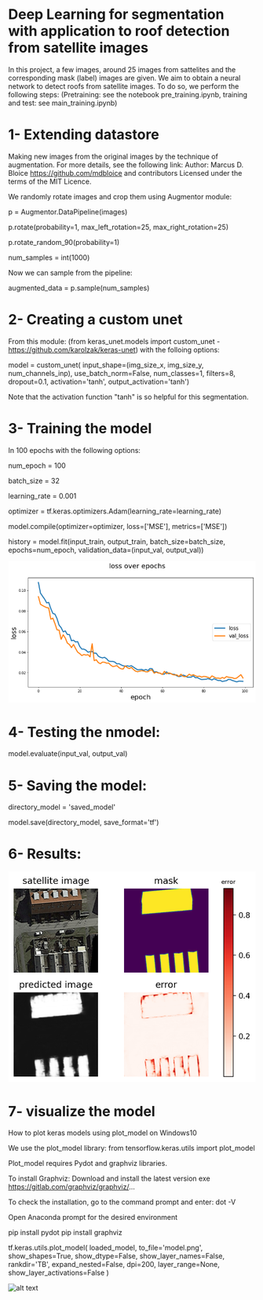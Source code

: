 # Deep Learning for segmentation with application to roof detection from satellite images

In this project, a few images, around 25 images from sattelites and the corresponding mask (label) images are given. We aim to obtain a neural network to detect roofs from satellite images. To do so, we perform the following steps: (Pretraining: see the notebook pre_training.ipynb, training and test: see main_training.ipynb)

# 1- Extending datastore

Making new images from the original images by the technique of augmentation. For more details, see the following link:
Author: Marcus D. Bloice <https://github.com/mdbloice> and contributors
Licensed under the terms of the MIT Licence.

We randomly rotate images and crop them using Augmentor module:

p = Augmentor.DataPipeline(images)

p.rotate(probability=1, max_left_rotation=25, max_right_rotation=25)

p.rotate_random_90(probability=1)

num_samples = int(1000)

Now we can sample from the pipeline:

augmented_data = p.sample(num_samples)

# 2- Creating a custom unet 

From this module: (from keras_unet.models import custom_unet - https://github.com/karolzak/keras-unet) with the folloing options:

model = custom_unet(
    input_shape=(img_size_x, img_size_y, num_channels_inp),
    use_batch_norm=False,
    num_classes=1,
    filters=8,
    dropout=0.1,
    activation='tanh',
    output_activation='tanh')

Note that the activation function "tanh" is so helpful for this segmentation.  

# 3- Training the model

In 100 epochs with the following options:

num_epoch = 100

batch_size = 32

learning_rate = 0.001

optimizer = tf.keras.optimizers.Adam(learning_rate=learning_rate)

model.compile(optimizer=optimizer, loss=['MSE'], metrics=['MSE'])

history = model.fit(input_train, output_train, batch_size=batch_size, epochs=num_epoch,
 validation_data=(input_val, output_val))
 
 ![alt text](https://github.com/khorrami1/Deep-Learning-for-segmentation-with-application-to-roof-detection-from-satellite-images/blob/main/loss_epoch.png)
 
# 4- Testing the nmodel: 

model.evaluate(input_val, output_val)

# 5- Saving the model:
directory_model = 'saved_model'

model.save(directory_model, save_format='tf')

# 6- Results:

![alt text](https://github.com/khorrami1/Deep-Learning-for-segmentation-with-application-to-roof-detection-from-satellite-images/blob/main/result.png)

# 7- visualize the model

How to plot keras models using plot_model on Windows10

We use the plot_model library:
from tensorflow.keras.utils import plot_model

Plot_model requires Pydot and graphviz libraries.

To install Graphviz: 
Download and install the latest version exe
https://gitlab.com/graphviz/graphviz/... 

To check the installation,
go to the command prompt and enter: dot -V

Open Anaconda prompt for the ​desired environment 

pip install pydot
pip install graphviz

tf.keras.utils.plot_model(
    loaded_model, to_file='model.png', show_shapes=True, show_dtype=False,
    show_layer_names=False, rankdir='TB', expand_nested=False, dpi=200,
    layer_range=None, show_layer_activations=False
)

 ![alt text]()

